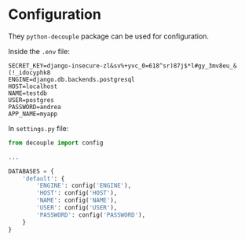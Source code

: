 # Configuration

They `python-decouple` package can be used for configuration.  

Inside the `.env` file:

```
SECRET_KEY=django-insecure-zl&sv%+yvc_0=618^sr)87j$*l#gy_3mv8eu_&(!_idocyphk8
ENGINE=django.db.backends.postgresql
HOST=localhost
NAME=testdb
USER=postgres
PASSWORD=andrea
APP_NAME=myapp
```

In `settings.py` file: 

```python
from decouple import config

...

DATABASES = {
    'default': {
        'ENGINE': config('ENGINE'),
        'HOST': config('HOST'),
        'NAME': config('NAME'),
        'USER': config('USER'),
        'PASSWORD': config('PASSWORD'),
    }
}
```
